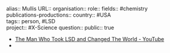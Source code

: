 alias:: Mullis
URL::
organisation::
role::
fields:: #chemistry  
publications-productions:: 
country:: #USA  
tags:: person, #LSD  
project:: #X-Science 
question::
public:: true

- [The Man Who Took LSD and Changed The World - YouTube](https://www.youtube.com/watch?v=zaXKQ70q4KQ)
-